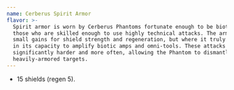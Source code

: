 ```yaml
---
name: Cerberus Spirit Armor
flavor: >-
  Spirit armor is worn by Cerberus Phantoms fortunate enough to be biotic or for
  those who are skilled enough to use highly technical attacks. The armor has
  small gains for shield strength and regeneration, but where it truly shines is
  in its capacity to amplify biotic amps and omni-tools. These attacks hit
  significantly harder and more often, allowing the Phantom to dismantle
  heavily-armored targets.
---
```

- 15 shields (regen 5).